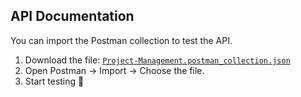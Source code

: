 ## API Documentation

You can import the Postman collection to test the API.

1. Download the file: [`Project-Management.postman_collection.json`](./postman/Project-Management.postman_collection.json)
2. Open Postman → Import → Choose the file.
3. Start testing 🚀
